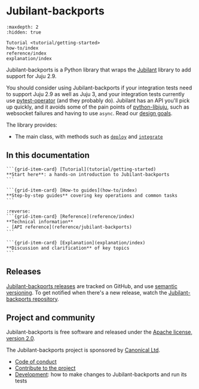 # Jubilant-backports

```{toctree}
:maxdepth: 2
:hidden: true

Tutorial <tutorial/getting-started>
how-to/index
reference/index
explanation/index
```

Jubilant-backports is a Python library that wraps the [Jubilant](https://canonical-jubilant.readthedocs-hosted.com/) library to add support for Juju 2.9.

You should consider using Jubilant-backports if your integration tests need to support Juju 2.9 as well as Juju 3, and your integration tests currently use [pytest-operator](https://github.com/charmed-kubernetes/pytest-operator) (and they probably do). Jubilant has an API you'll pick up quickly, and it avoids some of the pain points of [python-libjuju](https://github.com/juju/python-libjuju/), such as websocket failures and having to use `async`. Read our [design goals](explanation/design-goals).


The library provides:

- The main [](jubilant_backports.Juju) class, with methods such as [`deploy`](jubilant_backports.Juju.deploy) and [`integrate`](jubilant_backports.Juju.integrate)


## In this documentation

````{grid} 1 1 2 2
```{grid-item-card} [Tutorial](tutorial/getting-started)
**Start here**: a hands-on introduction to Jubilant-backports
```

```{grid-item-card} [How-to guides](how-to/index)
**Step-by-step guides** covering key operations and common tasks
```
````

````{grid} 1 1 2 2
:reverse:
```{grid-item-card} [Reference](reference/index)
**Technical information**
- [API reference](reference/jubilant-backports)
```

```{grid-item-card} [Explanation](explanation/index)
**Discussion and clarification** of key topics
```
````


## Releases

[Jubilant-backports releases](https://github.com/canonical/jubilant-backports/releases) are tracked on GitHub, and use [semantic versioning](https://semver.org/). To get notified when there's a new release, watch the [Jubilant-backports repository](https://github.com/canonical/jubilant-backports).


## Project and community

Jubilant-backports is free software and released under the [Apache license, version 2.0](https://www.apache.org/licenses/LICENSE-2.0).

The Jubilant-backports project is sponsored by [Canonical Ltd](https://www.canonical.com).

- [Code of conduct](https://ubuntu.com/community/ethos/code-of-conduct)
- [Contribute to the project](https://github.com/canonical/jubilant-backports?tab=readme-ov-file#contributing-and-developing)
- [Development](https://github.com/canonical/jubilant-backports?tab=readme-ov-file#contributing-and-developing): how to make changes to Jubilant-backports and run its tests
